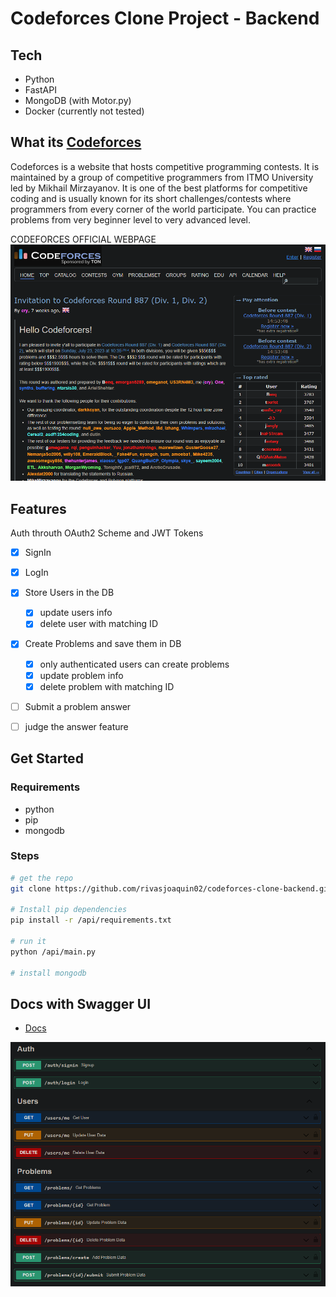 
# Codeforces Clone Project - Backend


## Tech

- Python
- FastAPI
- MongoDB (with Motor.py)
- Docker (currently not tested)


## What its [Codeforces](https://codeforces.com/)

Codeforces is a website that hosts competitive programming contests. It is maintained by a group of competitive programmers from ITMO University led by Mikhail Mirzayanov. It is one of the best platforms for competitive coding and is usually known for its short challenges/contests where programmers from every corner of the world participate. You can practice problems from very beginner level to very advanced level.

CODEFORCES OFFICIAL WEBPAGE
![Codeforces Screenshot](images/codeforces.png)

## Features 


Auth throuth OAuth2 Scheme and JWT Tokens
- [x] SignIn
- [x] LogIn


- [x] Store Users in the DB
    - [x] update users info
    - [x] delete user with matching ID

- [x] Create Problems and save them in DB
    - [x] only authenticated users can create problems
    - [x] update problem info
    - [x] delete problem with matching ID

- [ ] Submit a problem answer
- [ ] judge the answer feature


## Get Started

### Requirements

- python
- pip
- mongodb


### Steps
```sh
# get the repo
git clone https://github.com/rivasjoaquin02/codeforces-clone-backend.git

# Install pip dependencies
pip install -r /api/requirements.txt

# run it
python /api/main.py

# install mongodb
```

## Docs with Swagger UI

- [Docs](http://localhost:8000/docs)

![http://localhost:8000/docs](images/swaggerUI.png)